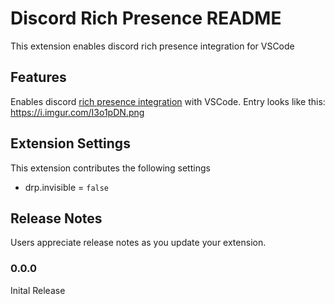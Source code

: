 # Discord Rich Presence README

This extension enables discord rich presence integration for VSCode

## Features

Enables discord [rich presence integration](https://discordapp.com/rich-presence) with VSCode. Entry looks like this: https://i.imgur.com/I3o1pDN.png

## Extension Settings

This extension contributes the following settings

* drp.invisible = `false`

## Release Notes

Users appreciate release notes as you update your extension.

### 0.0.0

Inital Release
